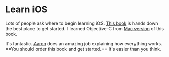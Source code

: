 # Learn iOS

Lots of people ask where to begin learning iOS. [This book](http://www.amazon.com/iOS-Programming-Ranch-Edition-Guides/dp/0321821521/ref=sr_1_1?s=books&ie=UTF8&qid=1340324608&sr=1-1&keywords=iPhone+Programming) is hands down the best place to get started. I learned Objective-C from [Mac version](http://www.amazon.com/Cocoa-Programming-Mac-4th-Edition/dp/0321774086/ref=sr_1_1?s=books&ie=UTF8&qid=1340324687&sr=1-1&keywords=Cocoa+Programming) of this book.

It's fantastic. [Aaron](http://www.bignerdranch.com/management) does an amazing job explaining how everything works. ==You should order this book and get started.== It's easier than you think.
